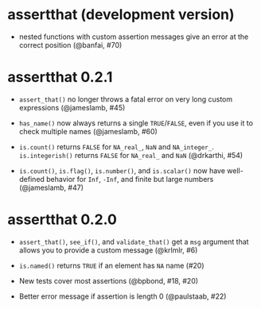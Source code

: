 # assertthat (development version)

* nested functions with custom assertion messages give an error at the correct
  position (@banfai, #70)

# assertthat 0.2.1

* `assert_that()` no longer throws a fatal error on very long custom 
  expressions (@jameslamb, #45)

* `has_name()` now always returns a single `TRUE`/`FALSE`, even if you use it 
  to check multiple names (@jameslamb, #60)

* `is.count()` returns `FALSE` for `NA_real_`, `NaN` and `NA_integer_`. 
  `is.integerish()` returns `FALSE` for `NA_real_` and `NaN` (@drkarthi, #54)

* `is.count()`, `is.flag()`, `is.number()`, and `is.scalar()` now have 
  well-defined behavior for `Inf`, `-Inf`, and finite but large numbers 
  (@jameslamb, #47)

# assertthat 0.2.0

* `assert_that()`, `see_if()`, and `validate_that()` get a `msg` argument 
  that allows you to provide a custom message (@krlmlr, #6)

* `is.named()` returns `TRUE` if an element has `NA` name (#20) 

* New tests cover most assertions (@bpbond, #18, #20)

* Better error message if assertion is length 0 (@paulstaab, #22)
